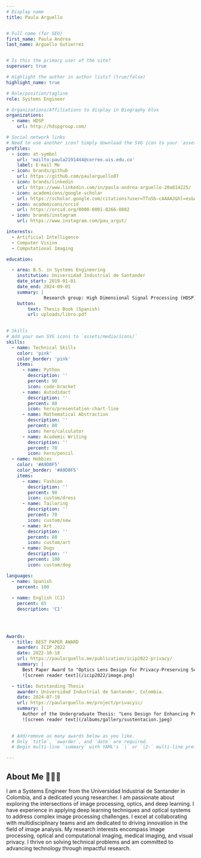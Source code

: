 ```yaml
---
# Display name
title: Paula Arguello


# Full name (for SEO)
first_name: Paula Andrea
last_name: Arguello Gutierrez


# Is this the primary user of the site?
superuser: true

# Highlight the author in author lists? (true/false)
highlight_name: true

# Role/position/tagline
role: Systems Engineer

# Organizations/Affiliations to display in Biography blox
organizations:
  - name: HDSP
    url: http://hdspgroup.com/

# Social network links
# Need to use another icon? Simply download the SVG icon to your `assets/media/icons/` folder.
profiles:
  - icon: at-symbol
    url: 'mailto:paula2191444@correo.uis.edu.co'
    label: E-mail Me
  - icon: brands/github
    url: https://github.com/paularguello07
  - icon: brands/linkedin
    url: https://www.linkedin.com/in/paula-andrea-arguello-20a814225/
  - icon: academicons/google-scholar
    url: https://scholar.google.com/citations?user=TTo5b-cAAAAJ&hl=es&oi=ao
  - icon: academicons/orcid
    url: https://orcid.org/0000-0001-8266-8802
  - icon: brands/instagram
    url: https://www.instagram.com/pau_argut/

interests:
  - Artificial Intelligence
  - Computer Vision
  - Computational Imaging

education:

  - area: B.S. in Systems Engineering
    institution: Universidad Industrial de Santander
    date_start: 2019-01-01
    date_end: 2024-09-01
    summary: |
              Research group: High Dimensional Signal Processing (HDSP)
    button:
        text: Thesis Book (Spanish)
        url: uploads/libro.pdf
  

# Skills
# Add your own SVG icons to `assets/media/icons/`
skills:
  - name: Technical Skills
    color: 'pink'
    color_border: 'pink'
    items:
      - name: Python
        description: ''
        percent: 90
        icon: code-bracket
      - name: Autodidact
        description: ''
        percent: 80
        icon: hero/presentation-chart-line
      - name: Mathematical Abstraction 
        description: ''
        percent: 80
        icon: hero/calculator
      - name: Academic Writing
        description: ''
        percent: 70
        icon: hero/pencil
  - name: Hobbies
    color: '#A9D0F5'
    color_border: '#A9D0F5'
    items:
      - name: Fashion
        description: ''
        percent: 90
        icon: custom/dress
      - name: Tailoring
        description: ''
        percent: 70
        icon: custom/sew
      - name: Art
        description: ''
        percent: 80
        icon: custom/art
      - name: Dogs
        description: ''
        percent: 100
        icon: custom/dog

languages:
  - name: Spanish
    percent: 100
    
  - name: English (C1)
    percent: 85
    description: 'C1'
  
    


Awards:
  - title: BEST PAPER AWARD
    awarder: ICIP 2022
    date: 2022-10-18
    url: https://paularguello.me/publication/icip2022-privacy/
    summary: |
      Best Paper Award to "Optics Lens Design for Privacy-Preserving Scene Captioning"
      ![screen reader text](/icip2022/image.png)

  - title: Outstanding Thesis
    awarder: Universidad Industrial de Santander, Colombia.
    date: 2024-07-19
    url: https://paularguello.me/project/privacyic/
    summary: |
      Author of the Undergraduate Thesis: "Lens Design for Enhancing Privacy in Image Captioning".
      ![screen reader text](/albums/gallery/sustentacion.jpeg)

    
  # Add/remove as many awards below as you like.
  # Only `title`, `awarder`, and `date` are required.
  # Begin multi-line `summary` with YAML's `|` or `|2-` multi-line prefix and indent 2 spaces below.

---
```


## About Me 👩🏻‍💻

I am a Systems Engineer from the Universidad Industrial de Santander in Colombia, and a dedicated young researcher. I am passionate about exploring the intersections of image processing, optics, and deep learning. I have experience in applying deep learning techniques and optical systems to address complex image processing challenges. I excel at collaborating with multidisciplinary teams and am dedicated to driving innovation in the field of image analysis. My research interests encompass image processing, optical and computational imaging, medical imaging, and visual privacy. I thrive on solving technical problems and am committed to advancing technology through impactful research.
